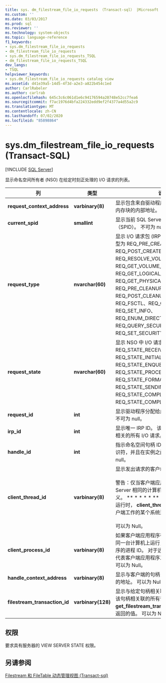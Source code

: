 ```yaml
---
title: sys. dm_filestream_file_io_requests （Transact-sql） |Microsoft Docs
ms.custom: ''
ms.date: 03/03/2017
ms.prod: sql
ms.reviewer: ''
ms.technology: system-objects
ms.topic: language-reference
f1_keywords:
- sys.dm_filestream_file_io_requests
- dm_filestream_file_io_requests
- sys.dm_filestream_file_io_requests_TSQL
- dm_filestream_file_io_requests_TSQL
dev_langs:
- TSQL
helpviewer_keywords:
- sys.dm_filestream_file_io_requests catalog view
ms.assetid: d41e39a5-14d5-4f3d-a2e3-a822b454c1ed
author: CarlRabeler
ms.author: carlrab
ms.openlocfilehash: 645c3c6c061d1e6c94176594a20748e52cc7fea6
ms.sourcegitcommit: f7ac1976d4bfa224332edd9ef2f4377a4d55a2c9
ms.translationtype: MT
ms.contentlocale: zh-CN
ms.lasthandoff: 07/02/2020
ms.locfileid: "85898864"
---
```

# <a name="sysdm_filestream_file_io_requests-transact-sql"></a>sys.dm_filestream_file_io_requests (Transact-SQL)
[!INCLUDE [SQL Server](../../includes/applies-to-version/sqlserver.md)]

  显示命名空间所有者 (NSO) 在给定时刻正处理的 I/O 请求的列表。  
  
|列|类型|说明|  
|------------|----------|-----------------|  
|**request_context_address**|**varbinary(8)**|显示包含来自驱动程序的 I/O 请求的 NSO 内存块的内部地址。 不可为 null。|  
|**current_spid**|**smallint**|显示当前 SQL Server 的连接的系统进程 id （SPID）。 不可为 null。|  
|**request_type**|**nvarchar(60)**|显示 I/O 请求包 (IRP) 类型。 可能的请求类型为 REQ_PRE_CREATE、REQ_POST_CREATE、REQ_RESOLVE_VOLUME、REQ_GET_VOLUME_INFO、REQ_GET_LOGICAL_NAME、REQ_GET_PHYSICAL_NAME、REQ_PRE_CLEANUP、 REQ_POST_CLEANUP、REQ_CLOSE、REQ_FSCTL、REQ_QUERY_INFO、REQ_SET_INFO、 REQ_ENUM_DIRECTORY、REQ_QUERY_SECURITY 和 REQ_SET_SECURITY。 不可为 Null。|  
|**request_state**|**nvarchar(60)**|显示 NSO 中 I/O 请求的状态。 可能的值为 REQ_STATE_RECEIVED、REQ_STATE_INITIALIZED、REQ_STATE_ENQUEUED、 REQ_STATE_PROCESSING、REQ_STATE_FORMATTING_RESPONSE、REQ_STATE_SENDING_RESPONSE、REQ_STATE_COMPLETING 和 REQ_STATE_COMPLETED。 不可为 null。|  
|**request_id**|**int**|显示驱动程序分配给此请求的唯一请求 ID。 不可为 null。|  
|**irp_id**|**int**|显示唯一 IRP ID。 该值用于标识与给定 IRP 相关的所有 I/O 请求。 不可为 null。|  
|**handle_id**|**int**|指示命名空间句柄 ID。 这是 NSO 特定的标识符，并且在实例之间是唯一的。 不可为 null。|  
|**client_thread_id**|**varbinary(8)**|显示发出请求的客户端应用程序的线程 ID。<br /><br /> 警告：仅当客户端应用程序在与 SQL Server 相同的计算机上运行时，这才有意义。 ** \* \* \* \* ** 当客户端应用程序远程运行时， **client_thread_id**显示代表远程客户端工作的某个系统进程的线程 id。<br /><br /> 可以为 Null。|  
|**client_process_id**|**varbinary(8)**|如果客户端应用程序在 SQL Server 所在的同一台计算机上运行，则显示客户端应用程序的进程 ID。 对于远程客户端，这将显示代表客户端应用程序工作的系统进程 ID。 可以为 Null。|  
|**handle_context_address**|**varbinary(8)**|显示与客户端的句柄关联的内部 NSO 结构的地址。 可以为 Null。|  
|**filestream_transaction_id**|**varbinary(128)**|显示与给定句柄相关联的事务的 ID 以及与该句柄相关联的所有请求。 它是**get_filestream_transaction_context**函数返回的值。 可以为 Null。|  
  
## <a name="permissions"></a>权限  
 要求具有服务器的 VIEW SERVER STATE 权限。  
  
## <a name="see-also"></a>另请参阅  
 [Filestream 和 FileTable 动态管理视图 &#40;Transact-sql&#41;](../../relational-databases/system-dynamic-management-views/filestream-and-filetable-dynamic-management-views-transact-sql.md)  
  
  
